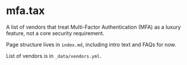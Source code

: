 # mfa.tax

A list of vendors that treat Multi-Factor Authentication (MFA) as a luxury feature, not a core security requirement.

Page structure lives in `index.md`, including intro text and FAQs for now.

List of vendors is in `_data/vendors.yml`.
